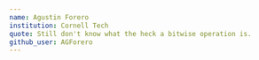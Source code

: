 ```yaml
---
name: Agustin Forero
institution: Cornell Tech
quote: Still don't know what the heck a bitwise operation is.
github_user: AGForero
---
```

